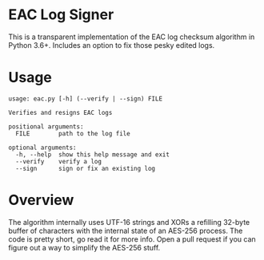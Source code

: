 # EAC Log Signer

This is a transparent implementation of the EAC log checksum algorithm in Python 3.6+. Includes an option to fix those pesky edited logs.

# Usage

    usage: eac.py [-h] (--verify | --sign) FILE

    Verifies and resigns EAC logs

    positional arguments:
      FILE        path to the log file

    optional arguments:
      -h, --help  show this help message and exit
      --verify    verify a log
      --sign      sign or fix an existing log

# Overview

The algorithm internally uses UTF-16 strings and XORs a refilling 32-byte buffer of characters with the internal state of an AES-256 process. The code is pretty short, go read it for more info. Open a pull request if you can figure out a way to simplify the AES-256 stuff.
